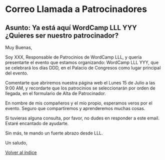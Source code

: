 # Correo Llamada a Patrocinadores

## Asunto: Ya está aquí WordCamp LLL YYY ¿Quieres ser nuestro patrocinador?

Muy Buenas,

Soy XXX, Responsable de Patrocinios de WordCamp LLL, y quería presentarte el evento que estamos organizando: WordCamp LLL YYY, que se celebrará los días DDD, en el Palacio de Congresos como lugar principal del evento.

Comentarte que abriremos nuestra página web el Lunes 15 de Julio a las 9:00 AM, y recordarte que los patrocinios se seleccionarán por orden de llegada, en el formulario de Alta de Patrocinador.

En nombre de mis compañeros y el mío propio, esperamos veros por el evento. Seguro que compartiremos y aprenderemos muchas cosas.

Si tuvieras alguna consulta, por favor, no dudes en responder a este email. Estaré encantado de ayudarte.

Sin más, te mando un fuerte abrazo desde LLL.

Un saludo,

[Volver al índice](../README.md)
